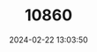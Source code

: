 ---
title: "10860"
category: "Isolobodon portoricensis"
draft: false
date: 2024-02-22 13:03:50
languages:
  English: ["Puerto Rican Hutia"]
---